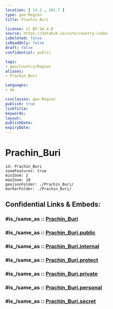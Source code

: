 ```yaml
---
location: [ 14.1 , 101.7 ] 
type: geo-Region
title: Prachin_Buri

license: CC BY-SA 4.0
source: https://datahub.io/core/country-codes
isDeleted: false
isReadOnly: false
draft: false
confidential: public

tags:
- geo/Country/Region
aliases:
- Prachin_Buri

Languages:
- de

cssclasses: geo-Region
publish: true
linkTitle: 
keywords: 
layout: 
publishDate: 
expiryDate: 
---
```


# Prachin_Buri

```leaflet
id: Prachin_Buri
zoomFeatures: true 
minZoom: 2 
maxZoom: 18
geojsonFolder: ./Prachin_Buri/
markerFolder: ./Prachin_Buri/
```


## Confidential Links & Embeds: 

### #is_/same_as :: [Prachin_Buri](/_Standards/Earth/Continent/Asia/Asia~South~East/Thailand/Provinces~Thailand/Prachin_Buri.md) 

### #is_/same_as :: [Prachin_Buri.public](/_public/Earth/Continent/Asia/Asia~South~East/Thailand/Provinces~Thailand/Prachin_Buri.public.md) 

### #is_/same_as :: [Prachin_Buri.internal](/_internal/Earth/Continent/Asia/Asia~South~East/Thailand/Provinces~Thailand/Prachin_Buri.internal.md) 

### #is_/same_as :: [Prachin_Buri.protect](/_protect/Earth/Continent/Asia/Asia~South~East/Thailand/Provinces~Thailand/Prachin_Buri.protect.md) 

### #is_/same_as :: [Prachin_Buri.private](/_private/Earth/Continent/Asia/Asia~South~East/Thailand/Provinces~Thailand/Prachin_Buri.private.md) 

### #is_/same_as :: [Prachin_Buri.personal](/_personal/Earth/Continent/Asia/Asia~South~East/Thailand/Provinces~Thailand/Prachin_Buri.personal.md) 

### #is_/same_as :: [Prachin_Buri.secret](/_secret/Earth/Continent/Asia/Asia~South~East/Thailand/Provinces~Thailand/Prachin_Buri.secret.md)

